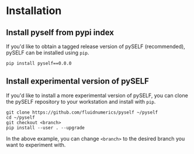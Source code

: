 # Installation

## Install pyself from pypi index
If you'd like to obtain a tagged release version of pySELF (recommended), pySELF can be installed using `pip`.

```
pip install pyself==0.0.0
```

## Install experimental version of pySELF
If you'd like to install a more experimental version of pySELF, you can clone the pySELF repository to your workstation and install with `pip`.

```
git clone https://github.com/fluidnumerics/pyself ~/pyself
cd ~/pyself
git checkout <branch>
pip install --user . --upgrade
```

In the above example, you can change `<branch>` to the desired branch you want to experiment with.
